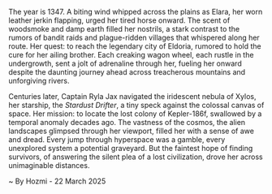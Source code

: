
The year is 1347.  A biting wind whipped across the plains as Elara, her worn leather jerkin flapping, urged her tired horse onward.  The scent of woodsmoke and damp earth filled her nostrils, a stark contrast to the rumors of bandit raids and plague-ridden villages that whispered along her route.  Her quest: to reach the legendary city of Eldoria, rumored to hold the cure for her ailing brother.  Each creaking wagon wheel, each rustle in the undergrowth, sent a jolt of adrenaline through her, fueling her onward despite the daunting journey ahead across treacherous mountains and unforgiving rivers.

Centuries later, Captain Ryla Jax navigated the iridescent nebula of Xylos, her starship, the *Stardust Drifter*, a tiny speck against the colossal canvas of space.  Her mission: to locate the lost colony of Kepler-186f, swallowed by a temporal anomaly decades ago.  The vastness of the cosmos, the alien landscapes glimpsed through her viewport, filled her with a sense of awe and dread.  Every jump through hyperspace was a gamble, every unexplored system a potential graveyard. But the faintest hope of finding survivors, of answering the silent plea of a lost civilization, drove her across unimaginable distances.

~ By Hozmi - 22 March 2025
